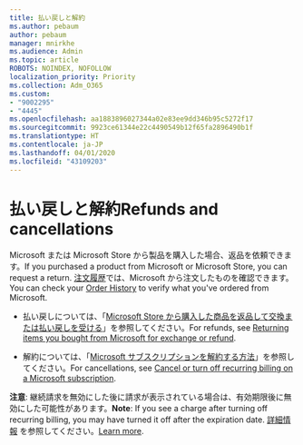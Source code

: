 ```yaml
---
title: 払い戻しと解約
ms.author: pebaum
author: pebaum
manager: mnirkhe
ms.audience: Admin
ms.topic: article
ROBOTS: NOINDEX, NOFOLLOW
localization_priority: Priority
ms.collection: Adm_O365
ms.custom:
- "9002295"
- "4445"
ms.openlocfilehash: aa1883896027344a02e83ee9dd346b95c5272f17
ms.sourcegitcommit: 9923ce61344e22c4490549b12f65fa2896490b1f
ms.translationtype: HT
ms.contentlocale: ja-JP
ms.lasthandoff: 04/01/2020
ms.locfileid: "43109203"
---
```

# <a name="refunds-and-cancellations"></a><span data-ttu-id="4dc6e-102">払い戻しと解約</span><span class="sxs-lookup"><span data-stu-id="4dc6e-102">Refunds and cancellations</span></span>

<span data-ttu-id="4dc6e-103">Microsoft または Microsoft Store から製品を購入した場合、返品を依頼できます。</span><span class="sxs-lookup"><span data-stu-id="4dc6e-103">If you purchased a product from Microsoft or Microsoft Store, you can request a return.</span></span> <span data-ttu-id="4dc6e-104">[注文履歴](https://account.microsoft.com/billing/orders/)では、Microsoft から注文したものを確認できます。</span><span class="sxs-lookup"><span data-stu-id="4dc6e-104">You can check your [Order History](https://account.microsoft.com/billing/orders/) to verify what you've ordered from Microsoft.</span></span> 

- <span data-ttu-id="4dc6e-105">払い戻しについては、「[Microsoft Store から購入した商品を返品して交換または払い戻しを受ける](https://support.microsoft.com/help/10558)」を参照してください。</span><span class="sxs-lookup"><span data-stu-id="4dc6e-105">For refunds, see [Returning items you bought from Microsoft for exchange or refund](https://support.microsoft.com/help/10558).</span></span>

- <span data-ttu-id="4dc6e-106">解約については、「[Microsoft サブスクリプションを解約する方法](https://support.microsoft.com/help/4027815)」を参照してください。</span><span class="sxs-lookup"><span data-stu-id="4dc6e-106">For cancellations, see [Cancel or turn off recurring billing on a Microsoft subscription](https://support.microsoft.com/help/4027815).</span></span>

<span data-ttu-id="4dc6e-107">**注意**: 継続請求を無効にした後に請求が表示されている場合は、有効期限後に無効にした可能性があります。</span><span class="sxs-lookup"><span data-stu-id="4dc6e-107">**Note**: If you see a charge after turning off recurring billing, you may have turned it off after the expiration date.</span></span> <span data-ttu-id="4dc6e-108">[詳細情報](https://support.microsoft.com/help/10640) を参照してください。</span><span class="sxs-lookup"><span data-stu-id="4dc6e-108">[Learn more](https://support.microsoft.com/help/10640).</span></span> 